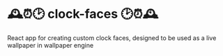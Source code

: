 # 🕰️⏰🕑 clock-faces 🕑⏰🕰️
React app for creating custom clock faces, designed to be used as a live wallpaper in wallpaper engine
